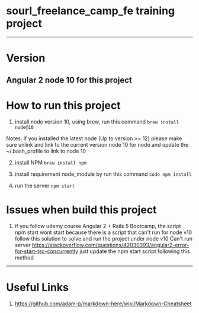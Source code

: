 # sourl_freelance_camp_fe training project
---

# Version
Angular 2
node 10 for this project
---

# How to run this project
1. install node version 10, using brew, run this command
`brew install node@10`

Notes: if you installed the latest node (Up to version >= 12) please make sure unlink and link to the current version node 10 for node and update the ~/.bash_profile to link to node 10

2. install NPM
`brew install npm`

3. install requirement node_module by run this command
`sudo npm install`

4. run the server
`npm start`

# Issues when build this project
1. if you follow udemy course Angular 2 + Rails 5 Bootcamp, the script npm start wont start because there is a script that can't run for node v10 follow this solution to solve and run the project under node v10
Can't run server https://stackoverflow.com/questions/42030393/angular2-error-for-start-tsc-concurrently
 just update the npm start script following this method
 ---

# Useful Links
1. https://github.com/adam-p/markdown-here/wiki/Markdown-Cheatsheet